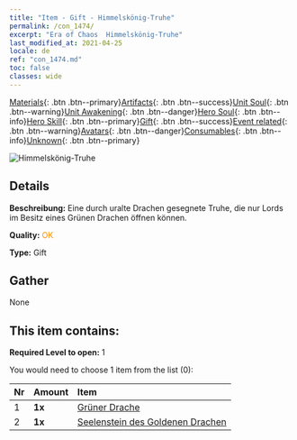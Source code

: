 ```yaml
---
title: "Item - Gift - Himmelskönig-Truhe"
permalink: /con_1474/
excerpt: "Era of Chaos  Himmelskönig-Truhe"
last_modified_at: 2021-04-25
locale: de
ref: "con_1474.md"
toc: false
classes: wide
---
```

 [Materials](/ItemsDE/){: .btn .btn--primary}[Artifacts](/ItemsDE/Artifacts/){: .btn .btn--success}[Unit Soul](/ItemsDE/UnitSoul/){: .btn .btn--warning}[Unit Awakening](/ItemsDE/UnitAwakening/){: .btn .btn--danger}[Hero Soul](/ItemsDE/HeroSoul/){: .btn .btn--info}[Hero Skill](/ItemsDE/HeroSkill/){: .btn .btn--primary}[Gift](/ItemsDE/Gift/){: .btn .btn--success}[Event related](/ItemsDE/Events/){: .btn .btn--warning}[Avatars](/ItemsDE/Avatars/){: .btn .btn--danger}[Consumables](/ItemsDE/Consumables/){: .btn .btn--info}[Unknown](/ItemsDE/Unknown/){: .btn .btn--primary}

 ![Himmelskönig-Truhe](/images/t/i_907088.png)

## Details
 **Beschreibung:** Eine durch uralte Drachen gesegnete Truhe, die nur Lords im Besitz eines Grünen Drachen öffnen können.

 **Quality:** <span style="color: #FF8C00">OK</span>

 **Type:** Gift

## Gather

  None

## This item contains:

 **Required Level to open:** 1

 You would need to choose 1 item from the list (0):

  | Nr | Amount |     Item    |
  |:---|:-------|:------------|
  | 1 |  **1x** | [Grüner Drache](/ItemsDE/unt_205/) |  | 
  | 2 |  **1x** | [Seelenstein des Goldenen Drachen](/ItemsDE/unt_295/) |  | 
